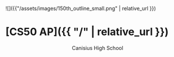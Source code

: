 ![]({{"/assets/images/150th_outline_small.png" | relative_url }})
# [CS50 AP]({{ "/" | relative_url }})

<p style="text-align: center;">Canisius High School</p\\
2019–2020
